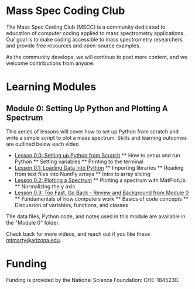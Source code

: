 # Mass Spec Coding Club
The Mass Spec Coding Club (MSCC) is a community dedicated to education of computer coding applied to mass spectrometry applications. Our goal is to make coding accessible to mass spectrometry researchers and provide free resources and open-source examples. 

As the community develops, we will continue to post more content, and we welcome contributions from anyone. 

# Learning Modules

## Module 0: Setting Up Python and Plotting A Spectrum

This series of lessons will cover how to set up Python from scratch and write a simple script to plot a mass spectrum. Skills and learning outcomes are outlined below each video

* [Lesson 0.0: Setting up Python from Scratch](https://youtu.be/BLaoo1S3ImU)
** How to setup and run Python
** Setting variables
** Printing to the terminal
* [Lesson 0.1: Loading Data Into Python](https://youtu.be/vpbdUQp8m0U)
** Importing libraries
** Reading from text files into NumPy arrays
** Intro to array slicing
* [Lesson 0.2: Plotting a Spectrum](https://youtu.be/88m4a9CEeBY)
** Plotting a spectrum with MatPlotLib
** Normalizing the y axis
* [Lesson 0.3: Too Fast, Go Back - Review and Background from Module 0](https://youtu.be/V6alRhace2A)
** Fundamentals of how computers work
** Basics of code concepts
** Discussion of variables, functions, and classes

The data files, Python code, and notes used in this module are available in the "Module 0" folder. 

Check back for more videos, and reach out if you like these [mtmarty@arizona.edu](mailto:mtmarty@arizona.edu). 

# Funding

Funding is provided by the National Science Foundation: CHE-1845230. 
